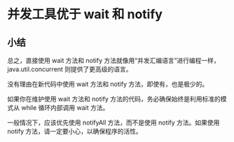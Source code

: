 # 并发工具优于 wait 和 notify

## 小结

总之，直接使用 wait 方法和 notify 方法就像用“并发汇编语言”进行编程一样，
java.util.concurrent 则提供了更高级的语言。 

没有理由在新代码中使用 wait 方法和 notify 方法，即使有，也是极少的。
 
如果你在维护使用 wait 方法和 notify 方法的代码，务必确保始终是利用标准的模式从 while 循环内部调用 wait 方法。

一般情况下，应该优先使用 notifyAll 方法，而不是使用 notify 方法。如果使用 notify 方法，请一定要小心，以确保程序的活性。